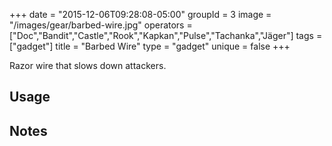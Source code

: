 +++
date = "2015-12-06T09:28:08-05:00"
groupId = 3
image = "/images/gear/barbed-wire.jpg"
operators = ["Doc","Bandit","Castle","Rook","Kapkan","Pulse","Tachanka","Jäger"]
tags = ["gadget"]
title = "Barbed Wire"
type = "gadget"
unique = false
+++

Razor wire that slows down attackers.

## Usage

## Notes
